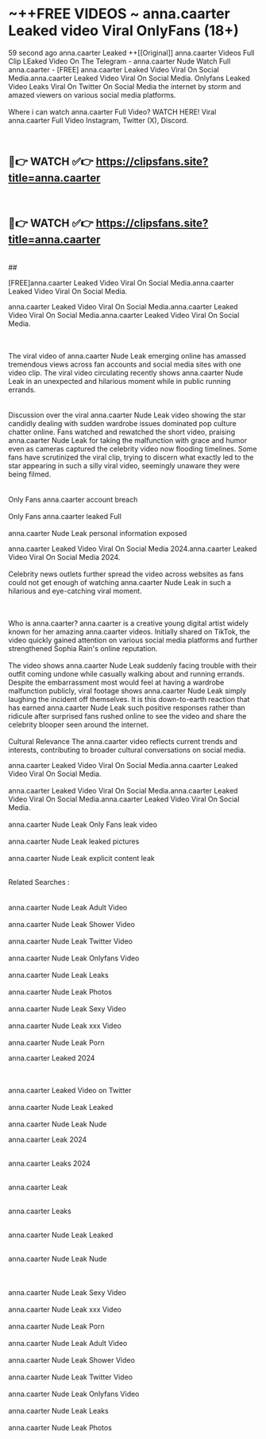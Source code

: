 # ~++FREE VIDEOS ~ anna.caarter Leaked video Viral OnlyFans (18+)<br>


59 second ago anna.caarter Leaked ++[[Original]] anna.caarter Videos Full Clip LEaked Video On The Telegram  - anna.caarter Nude  Watch Full anna.caarter - [FREE] anna.caarter Leaked Video Viral On Social Media.anna.caarter Leaked Video Viral On Social Media.   Onlyfans Leaked Video Leaks Viral On Twitter On Social Media the internet by storm and amazed viewers on various social media platforms. <br><br>
Where i can watch anna.caarter Full Video? WATCH HERE! Viral anna.caarter Full Video Instagram, Twitter (X), Discord. <br>


 <br>

##  🔴👉 WATCH ✅👉  <a href="https://clipsfans.site?title=anna.caarter&ref=git">https://clipsfans.site?title=anna.caarter</a> <br>
  <br>

##  🔴👉 WATCH ✅👉  <a href="https://clipsfans.site?title=anna.caarter&ref=git">https://clipsfans.site?title=anna.caarter</a> <br>
  <br>
  ##



[FREE]anna.caarter Leaked Video Viral On Social Media.anna.caarter Leaked Video Viral On Social Media. <br>

anna.caarter Leaked Video Viral On Social Media.anna.caarter Leaked Video Viral On Social Media.anna.caarter Leaked Video Viral On Social Media. <br>


  <br>

  <br>
The viral video of anna.caarter Nude Leak emerging online has amassed tremendous views across fan accounts and social media sites with one video clip. The viral video circulating recently shows anna.caarter Nude Leak in an unexpected and hilarious moment while in public running errands.<br>
<br>


<br>
Discussion over the viral anna.caarter Nude Leak video showing the star candidly dealing with sudden wardrobe issues dominated pop culture chatter online. Fans watched and rewatched the short video, praising anna.caarter Nude Leak for taking the malfunction with grace and humor even as cameras captured the celebrity video now flooding timelines. Some fans have scrutinized the viral clip, trying to discern what exactly led to the star appearing in such a silly viral video, seemingly unaware they were being filmed.<br>
<br>
<br> 
Only Fans anna.caarter account breach<br>
<br>
Only Fans anna.caarter leaked Full <br>
<br>
anna.caarter Nude Leak personal information exposed<br>

anna.caarter Leaked Video Viral On Social Media 2024.anna.caarter Leaked Video Viral On Social Media 2024. <br>
<br>
Celebrity news outlets further spread the video across websites as fans could not get enough of watching anna.caarter Nude Leak in such a hilarious and eye-catching viral moment.<br>
<br>

<br>
Who is anna.caarter? anna.caarter is a creative young digital artist widely known for her amazing anna.caarter videos. Initially shared on TikTok, the video quickly gained attention on various social media platforms and further strengthened Sophia Rain's online reputation.<br>
<br>
The video shows anna.caarter Nude Leak suddenly facing trouble with their outfit coming undone while casually walking about and running errands. Despite the embarrassment most would feel at having a wardrobe malfunction publicly, viral footage shows anna.caarter Nude Leak simply laughing the incident off themselves. It is this down-to-earth reaction that has earned anna.caarter Nude Leak such positive responses rather than ridicule after surprised fans rushed online to see the video and share the celebrity blooper seen around the internet.<br>
<br>
Cultural Relevance The anna.caarter video reflects current trends and interests, contributing to broader cultural conversations on social media.<br>

anna.caarter Leaked Video Viral On Social Media.anna.caarter Leaked Video Viral On Social Media.<br>
<br>
anna.caarter Leaked Video Viral On Social Media.anna.caarter Leaked Video Viral On Social Media.anna.caarter Leaked Video Viral On Social Media.<br>
<br>
anna.caarter Nude Leak Only Fans leak video<br>
<br>
anna.caarter Nude Leak leaked pictures<br>
<br>
anna.caarter Nude Leak explicit content leak<br>


<br>
Related Searches :<br>
<br>

<br>
anna.caarter Nude Leak Adult Video<br>
<br>
anna.caarter Nude Leak Shower Video<br>
<br>
anna.caarter Nude Leak Twitter Video<br>
<br>
anna.caarter Nude Leak Onlyfans Video<br>
<br>
anna.caarter Nude Leak Leaks<br>
<br>
anna.caarter Nude Leak Photos<br>

<br>
anna.caarter Nude Leak Sexy Video<br>
<br>
anna.caarter Nude Leak xxx Video<br>
<br>
anna.caarter Nude Leak Porn<br>

anna.caarter  Leaked 2024 <br> <br>
<br>

anna.caarter Leaked Video on Twitter <br>
<br>
anna.caarter Nude Leak Leaked<br>
<br>
anna.caarter Nude Leak Nude<br>


anna.caarter  Leak 2024 <br> <br>



anna.caarter  Leaks 2024 <br> <br>



 
anna.caarter  Leak<br> <br>



anna.caarter  Leaks<br> <br>


anna.caarter Nude Leak Leaked<br> <br>

anna.caarter Nude Leak Nude<br> <br>
<br> <br>
anna.caarter Nude Leak Sexy Video
<br> <br>
anna.caarter Nude Leak xxx Video
<br> <br>
anna.caarter Nude Leak Porn
<br> <br>
anna.caarter Nude Leak Adult Video
<br> <br>
anna.caarter Nude Leak Shower Video
<br> <br>
anna.caarter Nude Leak Twitter Video
<br> <br>
anna.caarter Nude Leak Onlyfans Video
<br> <br>
anna.caarter Nude Leak Leaks
<br> <br>
anna.caarter Nude Leak Photos






</p>




 



</p>










